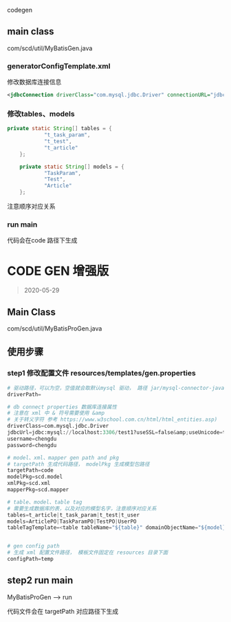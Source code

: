 codegen

## main class

com/scd/util/MyBatisGen.java

### generatorConfigTemplate.xml

修改数据库连接信息
```xml
<jdbcConnection driverClass="com.mysql.jdbc.Driver" connectionURL="jdbc:mysql://localhost:3306/test1?useSSL=false&amp;useUnicode=true&amp;characterEncoding=utf-8&amp;serverTimezone=UTC&amp;nullCatalogMeansCurrent=true" userId="chengdu" password="chengdu">
```

### 修改tables、models

```java
private static String[] tables = {
            "t_task_param",
            "t_test",
            "t_article"
    };

    private static String[] models = {
            "TaskParam",
            "Test",
            "Article"
    };
```

注意顺序对应关系

### run main

代码会在code 路径下生成



# CODE GEN 增强版  

> 2020-05-29

## Main Class

com/scd/util/MyBatisProGen.java

## 使用步骤

### step1    修改配置文件   resources/templates/gen.properties



```python
# 驱动路径，可以为空，空值就会取默认mysql 驱动， 路径 jar/mysql-connector-java-5.1.47.jar
driverPath=

# db connect properties 数据库连接属性
# 注意在 xml 中 & 符号需要使用 &amp
# 关于转义字符 参考 https://www.w3school.com.cn/html/html_entities.asp)
driverClass=com.mysql.jdbc.Driver
jdbcUrl=jdbc:mysql://localhost:3306/test1?useSSL=false&amp;useUnicode=true&amp;characterEncoding=utf-8&amp;serverTimezone=UTC&amp;nullCatalogMeansCurrent=true
username=chengdu
password=chengdu

# model、xml、mapper gen path and pkg
# targetPath 生成代码路径， modelPkg 生成模型包路径
targetPath=code
modelPkg=scd.model
xmlPkg=scd.xml
mapperPkg=scd.mapper

# table、model、table tag
# 需要生成数据库的表，以及对应的模型名字，注意顺序对应关系
tables=t_article|t_task_param|t_test|t_user
models=ArticlePO|TaskParamPO|TestPO|UserPO
tableTagTemplate=<table tableName="${table}" domainObjectName="${model}" enableCountByExample="false" enableUpdateByExample="false" enableDeleteByExample="false" enableSelectByExample="false" selectByExampleQueryId="false"></table>


# gen config path
# 生成 xml 配置文件路径， 模板文件固定在 resources 目录下面
configPath=temp
```

## step2 run main

MyBatisProGen  -->  run

代码文件会在 targetPath 对应路径下生成